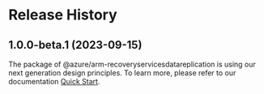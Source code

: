 # Release History
    
## 1.0.0-beta.1 (2023-09-15)

The package of @azure/arm-recoveryservicesdatareplication is using our next generation design principles. To learn more, please refer to our documentation [Quick Start](https://aka.ms/js-track2-quickstart).
